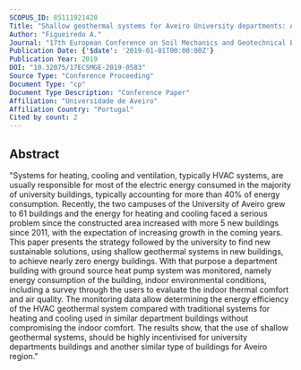 ```yaml
---
SCOPUS_ID: 85111921420
Title: "Shallow geothermal systems for Aveiro University departments: A survey through the energy efficiency and thermal comfort"
Author: "Figueiredo A."
Journal: "17th European Conference on Soil Mechanics and Geotechnical Engineering, ECSMGE 2019 - Proceedings"
Publication Date: {'$date': '2019-01-01T00:00:00Z'}
Publication Year: 2019
DOI: "10.32075/17ECSMGE-2019-0583"
Source Type: "Conference Proceeding"
Document Type: "cp"
Document Type Description: "Conference Paper"
Affiliation: "Universidade de Aveiro"
Affiliation Country: "Portugal"
Cited by count: 2
---
```


## Abstract
"Systems for heating, cooling and ventilation, typically HVAC systems, are usually responsible for most of the electric energy consumed in the majority of university buildings, typically accounting for more than 40% of energy consumption. Recently, the two campuses of the University of Aveiro grew to 61 buildings and the energy for heating and cooling faced a serious problem since the constructed area increased with more 5 new buildings since 2011, with the expectation of increasing growth in the coming years. This paper presents the strategy followed by the university to find new sustainable solutions, using shallow geothermal systems in new buildings, to achieve nearly zero energy buildings. With that purpose a department building with ground source heat pump system was monitored, namely energy consumption of the building, indoor environmental conditions, including a survey through the users to evaluate the indoor thermal comfort and air quality. The monitoring data allow determining the energy efficiency of the HVAC geothermal system compared with traditional systems for heating and cooling used in similar department buildings without compromising the indoor comfort. The results show, that the use of shallow geothermal systems, should be highly incentivised for university departments buildings and another similar type of buildings for Aveiro region."
